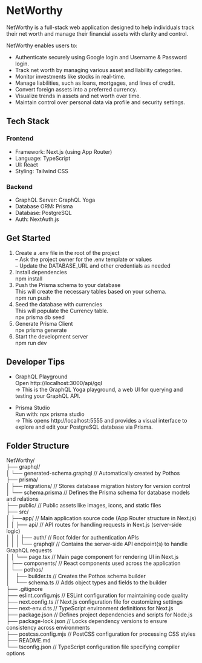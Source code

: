 # NetWorthy

NetWorthy is a full-stack web application designed to help individuals track their net worth and manage their financial assets with clarity and control.

NetWorthy enables users to: </br>

- Authenticate securely using Google login and Username & Password login.</br>
- Track net worth by managing various asset and liability categories.</br>
- Monitor investments like stocks in real-time.</br>
- Manage liabilities, such as loans, mortgages, and lines of credit.</br>
- Convert foreign assets into a preferred currency.</br>
- Visualize trends in assets and net worth over time.</br>
- Maintain control over personal data via profile and security settings.</br>

## Tech Stack

### Frontend

- Framework: Next.js (using App Router)</br>
- Language: TypeScript</br>
- UI: React</br>
- Styling: Tailwind CSS</br>

### Backend

- GraphQL Server: GraphQL Yoga</br>
- Database ORM: Prisma</br>
- Database: PostgreSQL</br>
- Auth: NextAuth.js</br>

## Get Started

1. Create a .env file in the root of the project</br>
   – Ask the project owner for the .env template or values</br>
   – Update the DATABASE_URL and other credentials as needed</br>
2. Install dependencies</br>
   npm install</br>
3. Push the Prisma schema to your database</br>
   This will create the necessary tables based on your schema.</br>
   npm run push</br>
4. Seed the database with currencies </br>
   This will populate the Currency table.</br>
   npx prisma db seed</br>
5. Generate Prisma Client</br>
   npx prisma generate</br>
6. Start the development server</br>
   npm run dev

## Developer Tips

- GraphQL Playground</br>
  Open http://localhost:3000/api/gql</br>
  → This is the GraphQL Yoga playground, a web UI for querying and testing your GraphQL API.</br>

- Prisma Studio</br>
  Run with: npx prisma studio</br>
  → This opens http://localhost:5555 and provides a visual interface to explore and edit your PostgreSQL database via Prisma.</br>

## Folder Structure

NetWorthy/ </br>
├── graphql/ </br>
│ └── generated-schema.graphql // Automatically created by Pothos</br>
├── prisma/ </br>
│ ├── migrations/ // Stores database migration history for version control</br>
│ └── schema.prisma // Defines the Prisma schema for database models and relations</br>
├── public/ // Public assets like images, icons, and static files</br>
├── src/</br>
│ ├──app/ // Main application source code (App Router structure in Next.js)</br>
│ │ ├── api/ // API routes for handling requests in Next.js (server-side logic)</br>
│ │ │ ├── auth/ // Root folder for authentication APIs</br>
│ │ │ └── graphql/ // Contains the server-side API endpoint(s) to handle GraphQL requests</br>
│ │ └── page.tsx // Main page component for rendering UI in Next.js</br>
│ ├── components/ // React components used across the application</br>
│ └── pothos/</br>
│&nbsp;&nbsp;&nbsp;&nbsp;├── builder.ts // Creates the Pothos schema builder</br>
│&nbsp;&nbsp;&nbsp;&nbsp;└── schema.ts // Adds object types and fields to the builder</br>
├── .gitignore </br>
├── eslint.config.mjs // ESLint configuration for maintaining code quality</br>
├── next.config.ts // Next.js configuration file for customizing settings</br>
├── next-env.d.ts // TypeScript environment definitions for Next.js</br>
├── package.json // Defines project dependencies and scripts for Node.js</br>
├── package-lock.json // Locks dependency versions to ensure consistency across environments</br>
├── postcss.config.mjs // PostCSS configuration for processing CSS styles</br>
├── README.md </br>
└── tsconfig.json // TypeScript configuration file specifying compiler options</br>
